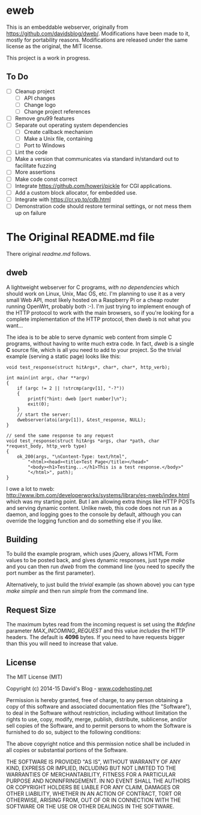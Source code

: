 # eweb

This is an embeddable webserver, originally from
<https://github.com/davidsblog/dweb/>. Modifications have been made to it,
mostly for portability reasons. Modifications are released under the same
license as the original, the MIT license.

This project is a work in progress.

## To Do

* [ ] Cleanup project
  * [ ] API changes
  * [ ] Change logo
  * [ ] Change project references
* [ ] Remove gnu99 features
* [ ] Separate out operating system dependencies
  * [ ] Create callback mechanism
  * [ ] Make a Unix file, containing
  * [ ] Port to Windows
* [ ] Lint the code
* [ ] Make a version that communicates via standard in/standard out to
  facilitate fuzzing
* [ ] More assertions
* [ ] Make code const correct
* [ ] Integrate <https://github.com/howerj/pickle> for CGI applications.
* [ ] Add a custom block allocator, for embedded use.
* [ ] Integrate with <https://cr.yp.to/cdb.html>
* [ ] Demonstration code should restore terminal settings, or not mess them
  up on failure

# The Original README.md file

There original *readme.md* follows.

## dweb

A lightweight webserver for C programs, *with no dependencies* which
should work on Linux, Unix, Mac OS, etc.  I'm planning to use it as
a very small Web API, most likely hosted on a Raspberry Pi or a cheap
router running OpenWrt, probably both :-).  I'm just trying to implement
enough of the HTTP protocol to work with the main browsers, so if you're
looking for a complete implementation of the HTTP protocol, then dweb
is not what you want...

The idea is to be able to serve dynamic web content from simple C
programs, without having to write much extra code.  In fact, *dweb* is a
single **C** source file, which is all you need to add to your project.
So the trivial example (serving a static page) looks like this:

	void test_response(struct hitArgs*, char*, char*, http_verb);

	int main(int argc, char **argv)
	{
		if (argc != 2 || !strcmp(argv[1], "-?"))
		{
			printf("hint: dweb [port number]\n");
			exit(0);
		}
		// start the server:
		dwebserver(atoi(argv[1]), &test_response, NULL);
	}

	// send the same response to any request
	void test_response(struct hitArgs *args, char *path, char *request_body, http_verb type)
	{
		ok_200(args, "\nContent-Type: text/html",
			"<html><head><title>Test Page</title></head>"
			"<body><h1>Testing...</h1>This is a test response.</body>"
			"</html>", path);
	}

I owe a lot to nweb:
http://www.ibm.com/developerworks/systems/library/es-nweb/index.html
which was my starting point.  But I am allowing extra things like HTTP
POSTs and serving dynamic content.  Unlike nweb, this code does not run
as a daemon, and logging goes to the console by default, although you
can override the logging function and do something else if you like.


## Building

To build the example program, which uses jQuery, allows HTML Form values
to be posted back, and gives dynamic responses, just type *make*
and you can then run *dweb* from the command line (you need to
specify the port number as the first parameter).

Alternatively, to just build the *trivial* example (as shown above)
you can type *make simple* and then run *simple* from the
command line.

## Request Size

The maximum bytes read from the incoming request is set using the
*#define* parameter *MAX_INCOMING_REQUEST* and this value
*includes* the HTTP headers.  The default is **4096** bytes.  If you need
to have requests bigger than this you will need to increase that value.

## License

The MIT License (MIT)

Copyright (c) 2014-15 David's Blog - www.codehosting.net

Permission is hereby granted, free of charge, to any person obtaining a
copy of this software and associated documentation files (the "Software"),
to deal in the Software without restriction, including without limitation
the rights to use, copy, modify, merge, publish, distribute, sublicense,
and/or sell copies of the Software, and to permit persons to whom the
Software is furnished to do so, subject to the following conditions:

The above copyright notice and this permission notice shall be included
in all copies or substantial portions of the Software.

THE SOFTWARE IS PROVIDED "AS IS", WITHOUT WARRANTY OF ANY KIND, EXPRESS OR
IMPLIED, INCLUDING BUT NOT LIMITED TO THE WARRANTIES OF MERCHANTABILITY,
FITNESS FOR A PARTICULAR PURPOSE AND NONINFRINGEMENT. IN NO EVENT SHALL
THE AUTHORS OR COPYRIGHT HOLDERS BE LIABLE FOR ANY CLAIM, DAMAGES OR
OTHER LIABILITY, WHETHER IN AN ACTION OF CONTRACT, TORT OR OTHERWISE,
ARISING FROM, OUT OF OR IN CONNECTION WITH THE SOFTWARE OR THE USE OR
OTHER DEALINGS IN THE SOFTWARE.
